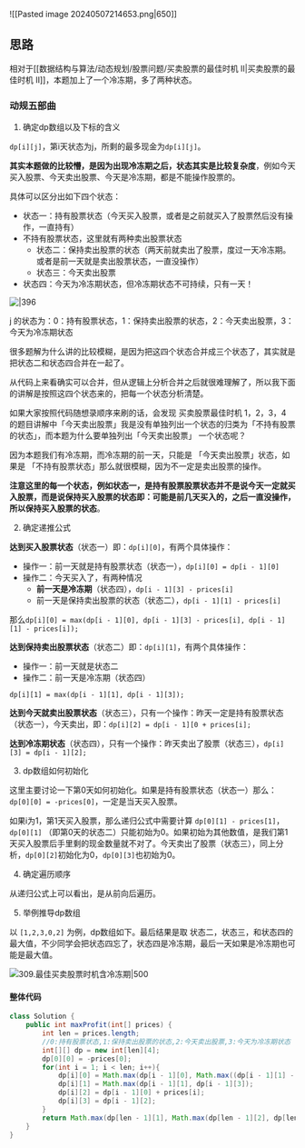 ![[Pasted image 20240507214653.png|650]]

## 思路

相对于[[数据结构与算法/动态规划/股票问题/买卖股票的最佳时机 II|买卖股票的最佳时机 II]]，本题加上了一个冷冻期，多了两种状态。

### 动规五部曲

1. 确定dp数组以及下标的含义

`dp[i][j]`，第i天状态为j，所剩的最多现金为`dp[i][j]`。

**其实本题做的比较懵，是因为出现冷冻期之后，状态其实是比较复杂度**，例如今天买入股票、今天卖出股票、今天是冷冻期，都是不能操作股票的。

具体可以区分出如下四个状态：

- 状态一：持有股票状态（今天买入股票，或者是之前就买入了股票然后没有操作，一直持有）
- 不持有股票状态，这里就有两种卖出股票状态
    - 状态二：保持卖出股票的状态（两天前就卖出了股票，度过一天冷冻期。或者是前一天就是卖出股票状态，一直没操作）
    - 状态三：今天卖出股票
- 状态四：今天为冷冻期状态，但冷冻期状态不可持续，只有一天！

![|396](https://code-thinking-1253855093.file.myqcloud.com/pics/518d5baaf33f4b2698064f8efb42edbf.png)

j 的状态为：0：持有股票状态，1：保持卖出股票的状态，2：今天卖出股票，3：今天为冷冻期状态

很多题解为什么讲的比较模糊，是因为把这四个状态合并成三个状态了，其实就是把状态二和状态四合并在一起了。

从代码上来看确实可以合并，但从逻辑上分析合并之后就很难理解了，所以我下面的讲解是按照这四个状态来的，把每一个状态分析清楚。

如果大家按照代码随想录顺序来刷的话，会发现 买卖股票最佳时机 1，2，3，4 的题目讲解中「今天卖出股票」我是没有单独列出一个状态的归类为「不持有股票的状态」，而本题为什么要单独列出「今天卖出股票」 一个状态呢？

因为本题我们有冷冻期，而冷冻期的前一天，只能是 「今天卖出股票」状态，如果是 「不持有股票状态」那么就很模糊，因为不一定是卖出股票的操作。

**注意这里的每一个状态，例如状态一，是持有股票股票状态并不是说今天一定就买入股票，而是说保持买入股票的状态即：可能是前几天买入的，之后一直没操作，所以保持买入股票的状态**。

2. 确定递推公式

**达到买入股票状态**（状态一）即：`dp[i][0]`，有两个具体操作：

- 操作一：前一天就是持有股票状态（状态一），`dp[i][0] = dp[i - 1][0]`
- 操作二：今天买入了，有两种情况
    - **前一天是冷冻期**（状态四），`dp[i - 1][3] - prices[i]`
    - 前一天是保持卖出股票的状态（状态二），`dp[i - 1][1] - prices[i]`

那么`dp[i][0] = max(dp[i - 1][0], dp[i - 1][3] - prices[i], dp[i - 1][1] - prices[i]);`

**达到保持卖出股票状态**（状态二）即：`dp[i][1]`，有两个具体操作：

- 操作一：前一天就是状态二
- 操作二：前一天是冷冻期（状态四）

`dp[i][1] = max(dp[i - 1][1], dp[i - 1][3]);`

**达到今天就卖出股票状态**（状态三），只有一个操作：昨天一定是持有股票状态（状态一），今天卖出，即：`dp[i][2] = dp[i - 1][0 + prices[i];`

**达到冷冻期状态**（状态四），只有一个操作：昨天卖出了股票（状态三），`dp[i][3] = dp[i - 1][2];`

3. dp数组如何初始化

这里主要讨论一下第0天如何初始化。如果是持有股票状态（状态一）那么：`dp[0][0] = -prices[0]`，一定是当天买入股票。

如果i为1，第1天买入股票，那么递归公式中需要计算 `dp[0][1] - prices[1]`，`dp[0][1]` （即第0天的状态二）只能初始为0。如果初始为其他数值，是我们第1天买入股票后手里剩的现金数量就不对了。今天卖出了股票（状态三），同上分析，`dp[0][2]`初始化为0，`dp[0][3]`也初始为0。

4. 确定遍历顺序

从递归公式上可以看出，是从前向后遍历。

5. 举例推导dp数组

以 `[1,2,3,0,2]` 为例，dp数组如下。最后结果是取 状态二，状态三，和状态四的最大值，不少同学会把状态四忘了，状态四是冷冻期，最后一天如果是冷冻期也可能是最大值。

![309.最佳买卖股票时机含冷冻期|500](https://code-thinking-1253855093.file.myqcloud.com/pics/2021032317451040.png)

#### 整体代码

```java
class Solution {
    public int maxProfit(int[] prices) {
        int len = prices.length;
        //0:持有股票状态,1:保持卖出股票的状态,2:今天卖出股票,3:今天为冷冻期状态
        int[][] dp = new int[len][4];
        dp[0][0] = -prices[0];
        for(int i = 1; i < len; i++){
            dp[i][0] = Math.max(dp[i - 1][0], Math.max((dp[i - 1][1] - prices[i]), dp[i - 1][3] - prices[i])); // 前一天是冷冻期，今天可以买
            dp[i][1] = Math.max(dp[i - 1][1], dp[i - 1][3]);
            dp[i][2] = dp[i - 1][0] + prices[i];
            dp[i][3] = dp[i - 1][2];
        }
        return Math.max(dp[len - 1][1], Math.max(dp[len - 1][2], dp[len - 1][3]));
    }
}
```
